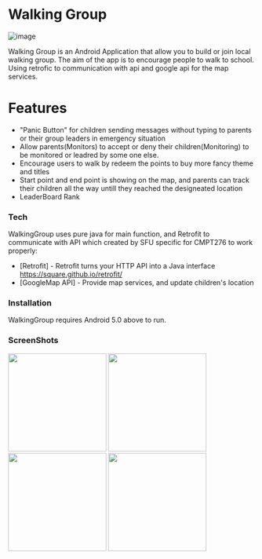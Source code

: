 # Walking Group

![image](https://raw.githubusercontent.com/maxjing/WalkingGroup/master/images/icon.png)

Walking Group is an Android Application that allow you to build or join local walking group. The aim of the app is to encourage people to walk to school. Using retrofic to communication with api and google api for the map services.

# Features 

  - "Panic Button" for children sending messages without typing to parents or their group leaders in emergency situation
  - Allow parents(Monitors) to accept or deny their children(Monitoring) to be monitored or leadred by some one else.
  - Encourage users to walk by redeem the points to buy more fancy theme and titles
  - Start point and end point is showing on the map, and parents can track their children all the way untill they reached the designeated location
  - LeaderBoard Rank


### Tech

WalkingGroup uses pure java for main function, and Retrofit to communicate with API which created by SFU specific for CMPT276 to work properly:

* [Retrofit] - Retrofit turns your HTTP API into a Java interface
 https://square.github.io/retrofit/
* [GoogleMap API] - Provide map services, and update children's location

### Installation

WalkingGroup requires Android 5.0 above to run.

### ScreenShots
<img src="https://raw.githubusercontent.com/maxjing/WalkingGroup/master/images/main.jpeg" width=200px style="display:inline"> <img src="https://raw.githubusercontent.com/maxjing/WalkingGroup/master/images/panicmsg.jpeg" width=200px style="display:inline"> <img src="https://raw.githubusercontent.com/maxjing/WalkingGroup/master/images/newmsg.jpeg" width=200px style="display:inline"> <img src="https://raw.githubusercontent.com/maxjing/WalkingGroup/master/images/groupinfo.jpeg" width=200px style="display:inline">

